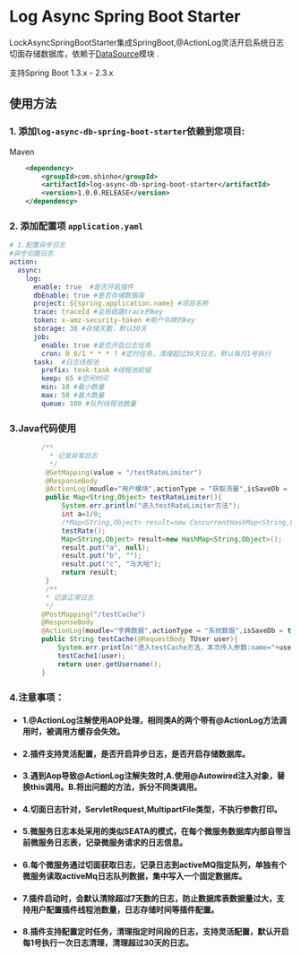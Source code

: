 # Log Async Spring Boot Starter

LockAsyncSpringBootStarter集成SpringBoot,@ActionLog灵活开启系统日志切面存储数据库，依赖于[DataSource](https://docs.spring.io/spring-boot/docs/current/api/org/springframework/boot/autoconfigure/jdbc/DataSourceAutoConfiguration.html)模块 .

支持Spring Boot 1.3.x - 2.3.x


## 使用方法

### 1. 添加`log-async-db-spring-boot-starter`依赖到您项目:
Maven

```xml
    <dependency>
        <groupId>com.shinho</groupId>
        <artifactId>log-async-db-spring-boot-starter</artifactId>
        <version>1.0.0.RELEASE</version>
    </dependency>
```
### 2. 添加配置项 `application.yaml`
```yaml
# 1.配置异步日志
#异步切面日志
action:
  async:
    log:
      enable: true  #是否开启插件
      dbEnable: true #是否存储数据库
      project: ${spring.application.name} #项目名称
      trace: traceId #全局链路trace的key
      token: x-amz-security-token #用户令牌的key
      storage: 30 #存储天数，默认30天
      job:
        enable: true #是否开启日志任务
        cron: 0 0/1 * * * ? #定时任务，清理超过30天日志，默认每月1号执行
      task:  #日志线程池
        prefix: tesk-task #线程池前缀 
        keep: 65 #空闲时间
        min: 10 #最小数量
        max: 50 #最大数量
        queue: 100 #队列线程池数量
```
### 3.Java代码使用

```java
        /**
          * 记录异常日志
          */
         @GetMapping(value = "/testRateLimiter")
         @ResponseBody
         @ActionLog(moudle="用户模块",actionType = "获取流量",isSaveDb = true)
         public Map<String,Object> testRateLimiter(){
             System.err.println("进入testRateLimiter方法");
             int a=1/0;
             /*Map<String,Object> result=new ConcurrentHashMap<String,Object>();*/
             testRate();
             Map<String,Object> result=new HashMap<String,Object>();
             result.put("a", null);
             result.put("b", "");
             result.put("c", "马大哈");
             return result;
         }
         /**
         * 记录正常日志
         */
        @PostMapping("/testCache")
        @ResponseBody
        @ActionLog(moudle="字典数据",actionType = "系统数据",isSaveDb = true)
        public String testCache(@RequestBody TUser user){
            System.err.println("进入testCache方法，本次传入参数:name="+user.getUsername()+",age="+user.getAge()+"\t 当前线程:"+Thread.currentThread().getName());
            testCache1(user);
            return user.getUsername();
        }
```
### 4.注意事项：
- #### 1.@ActionLog注解使用AOP处理，相同类A的两个带有@ActionLog方法调用时，被调用方缓存会失效。

- #### 2.插件支持灵活配置，是否开启异步日志，是否开启存储数据库。

- #### 3.遇到Aop导致@ActionLog注解失效时,A.使用@Autowired注入对象，替换this调用。B.将出问题的方法，拆分不同类调用。

- #### 4.切面日志针对，ServletRequest,MultipartFile类型，不执行参数打印。

- #### 5.微服务日志本处采用的类似SEATA的模式，在每个微服务数据库内部自带当前微服务日志表，记录微服务请求的日志信息。

- #### 6.每个微服务通过切面获取日志，记录日志到activeMQ指定队列，单独有个微服务读取activeMq日志队列数据，集中写入一个固定数据库。

- #### 7.插件启动时，会默认清除超过7天数的日志，防止数据库表数据量过大，支持用户配置插件线程池数量，日志存储时间等插件配置。

- #### 8.插件支持配置定时任务，清理指定时间段的日志，支持灵活配置，默认开启每1号执行一次日志清理，清理超过30天的日志。